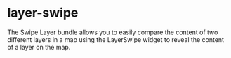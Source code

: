 # layer-swipe
The Swipe Layer bundle allows you to easily compare the content of two different layers in a map using the LayerSwipe widget to reveal the content of a layer on the map.
